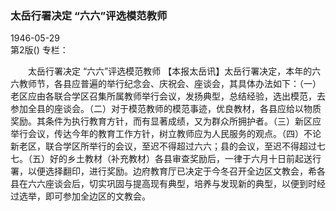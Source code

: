 ### 太岳行署决定  “六六”评选模范教师  

1946-05-29  
第2版()
专栏：

　　太岳行署决定
    “六六”评选模范教师
    【本报太岳讯】太岳行署决定，本年的六六教师节，各县应普遍的举行纪念会、庆祝会、座谈会，其具体办法如下：（一）老区应由各联合学区召集所属教师举行会议，发扬典型，总结经验，选出模范，去参加全县的座谈会。（二）对于模范教师的模范事迹，优良教材，各县应给以物质奖励。其条件为执行教育方针，而有显著成绩，又为群众所拥护者。（三）新区应举行会议，传达今年的教育工作方针，树立教师应为人民服务的观点。（四）不论新老区，联合学区所举行的会议，至迟不得超过六六；县的会议，至迟不得超过七七。（五）好的乡土教材（补充教材）各县审查奖励后，一律于六月十日前起送行署，以便选择翻印，进行奖励。边府教育厅已决定于今冬召开全边区文教会，希各县在六六座谈会后，切实巩固与提高现有典型，培养与发现新的典型，以便到时经过选举，即可参加全边区的文教会。  

